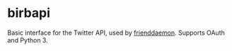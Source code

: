 birbapi
=======
Basic interface for the Twitter API, used by [frienddaemon](https://github.com/edmondburnett/frienddaemon). Supports OAuth and Python 3.